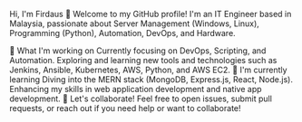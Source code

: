 Hi, I'm Firdaus 👋
Welcome to my GitHub profile! I'm an IT Engineer based in Malaysia, passionate about Server Management (Windows, Linux), Programming (Python), Automation, DevOps, and Hardware.

🔭 What I'm working on
Currently focusing on DevOps, Scripting, and Automation.
Exploring and learning new tools and technologies such as Jenkins, Ansible, Kubernetes, AWS, Python, and AWS EC2.
🌱 I'm currently learning
Diving into the MERN stack (MongoDB, Express.js, React, Node.js).
Enhancing my skills in web application development and native app development.
👯 Let's collaborate!
Feel free to open issues, submit pull requests, or reach out if you need help or want to collaborate!
